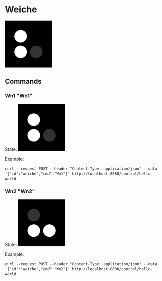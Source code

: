 # Weiche

![](weiche.gif)

## Commands
### Wn1 "Wn1"

State:
![](weicheWn1.gif)

Example:
```
curl --request POST --header "Content-Type: application/json" --data '{"id":"weiche","cmd":"Wn1"}' http://localhost:8080/control/hello-world
```



### Wn2 "Wn2"

State:
![](weicheWn2.gif)

Example:
```
curl --request POST --header "Content-Type: application/json" --data '{"id":"weiche","cmd":"Wn2"}' http://localhost:8080/control/hello-world
```






